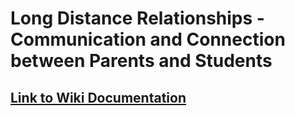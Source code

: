 # Long Distance Relationships - Communication and Connection between Parents and Students

## [Link to Wiki Documentation](https://github.com/UQdeco3500/CAAKE/wiki)
